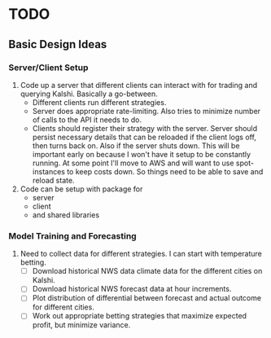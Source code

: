 # TODO

## Basic Design Ideas

### Server/Client Setup

1. Code up a server that different clients can interact with for trading and querying Kalshi. Basically a go-between.
   - Different clients run different strategies.
   - Server does appropriate rate-limiting. Also tries to minimize number of calls to the API it needs to do.
   - Clients should register their strategy with the server. Server should persist necessary details that can be reloaded if the client logs off, then turns back on. Also if the server shuts down. This will be important early on because I won't have it setup to be constantly running. At some point I'll move to AWS and will want to use spot-instances to keep costs down. So things need to be able to save and reload state.
2. Code can be setup with package for
   - server
   - client
   - and shared libraries

### Model Training and Forecasting

1. Need to collect data for different strategies. I can start with temperature betting.
   - [ ] Download historical NWS data climate data for the different cities on Kalshi.
   - [ ] Download historical NWS forecast data at hour increments.
   - [ ] Plot distribution of differential between forecast and actual outcome for different cities.
   - [ ] Work out appropriate betting strategies that maximize expected profit, but minimize variance.
